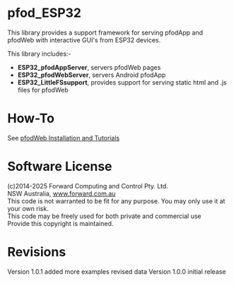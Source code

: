# pfod_ESP32
This library provides a support framework for serving pfodApp and pfodWeb with interactive GUI's from ESP32 devices.

This library includes:-  
* **ESP32_pfodAppServer**, servers pfodWeb pages  
* **ESP32_pfodWebServer**, servers Android pfodApp   
* **ESP32_LittleFSsupport**, provides support for serving static html and .js files for pfodWeb  

# How-To
See [pfodWeb Installation and Tutorials](https://www.forward.com.au/pfod/pfodWeb/index.html)  

# Software License
(c)2014-2025 Forward Computing and Control Pty. Ltd.  
NSW Australia, www.forward.com.au  
This code is not warranted to be fit for any purpose. You may only use it at your own risk.  
This code may be freely used for both private and commercial use  
Provide this copyright is maintained.  

# Revisions
Version 1.0.1 added more examples revised data
Version 1.0.0 initial release  
